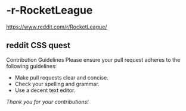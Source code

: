 # -r-RocketLeague

https://www.reddit.com/r/RocketLeague/

## reddit CSS quest

Contribution Guidelines
Please ensure your pull request adheres to the following guidelines:
- Make pull requests clear and concise.
- Check your spelling and grammar.
- Use a decent text editor.

_Thank you for your contributions!_

